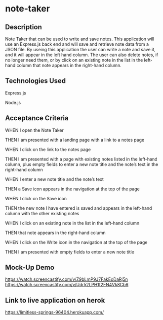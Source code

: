 # note-taker

## Description
Note Taker that can be used to write and save notes. This application will use an Express.js back end and will save and retrieve note data from a JSON file. By useing this application the user can write a note and save it, and it will appear in the left hand column. The user can also delete notes, if no longer need them, or by click on an existing note in the list in the left-hand column that note appears in the right-hand column.
 

## Technologies Used
Express.js

Node.js

## Acceptance Criteria
WHEN I open the Note Taker

THEN I am presented with a landing page with a link to a notes page

WHEN I click on the link to the notes page

THEN I am presented with a page with existing notes listed in the left-hand column, plus empty fields to enter a new note title and the note’s 
text in the right-hand column

WHEN I enter a new note title and the note’s text

THEN a Save icon appears in the navigation at the top of the page

WHEN I click on the Save icon

THEN the new note I have entered is saved and appears in the left-hand column with the other existing notes

WHEN I click on an existing note in the list in the left-hand column

THEN that note appears in the right-hand column

WHEN I click on the Write icon in the navigation at the top of the page

THEN I am presented with empty fields to enter a new note title

## Mock-Up Demo
https://watch.screencastify.com/v/Z9bLmP9J7FakEoDaRj5n
https://watch.screencastify.com/v/Udr52LPH1t2FN4Vk8Cb6

## Link to live application on herok
https://limitless-springs-96404.herokuapp.com/


